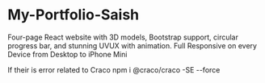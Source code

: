 # My-Portfolio-Saish
Four-page React website with 3D models, Bootstrap support, circular progress bar, and stunning UVUX with animation. Full Responsive on every Device from Desktop to iPhone Mini


If their is error related to Craco npm i @craco/craco -SE --force
